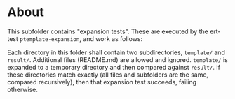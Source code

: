 # About

This subfolder contains "expansion tests". These are executed by the ert-test
`ptemplate-expansion`, and work as follows:

Each directory in this folder shall contain two subdirectories, `template/` and
`result/`. Additional files (README.md) are allowed and ignored. `template/` is
expanded to a temporary directory and then compared against `result/`. If these
directories match exactly (all files and subfolders are the same, compared
recursively), then that expansion test succeeds, failing otherwise.
